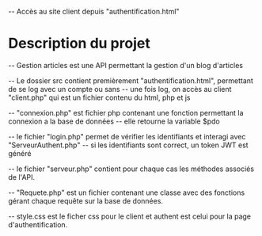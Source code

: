 -- Accès au site client depuis "authentification.html"

# Description du projet

-- Gestion articles est une API permettant la gestion d'un blog d'articles

-- Le dossier src contient premièrement "authentification.html", permettant de se log avec un compte ou sans
-- une fois log, on accès au client "client.php" qui est un fichier contenu du html, php et js

-- "connexion.php" est fichier php contenant une fonction permettant la connexion a la base de données
-- elle retourne la variable $pdo

-- le fichier "login.php" permet de vérifier les identifiants et interagi avec "ServeurAuthent.php"
-- si les identifiants sont correct, un token JWT est généré 

-- le fichier "serveur.php" contient pour chaque cas les méthodes associés de l'API.

-- "Requete.php" est un fichier contenant une classe avec des fonctions gérant chaque requête sur la base de données.

-- style.css est le ficher css pour le client et authent est celui pour la page d'authentification.